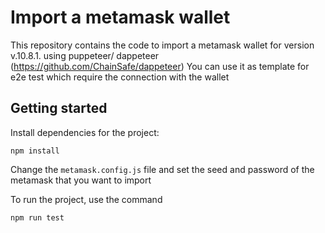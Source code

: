 # Import a metamask wallet
 
This repository contains the code to import a metamask wallet for version v.10.8.1. using puppeteer/ dappeteer (https://github.com/ChainSafe/dappeteer)
You can use it as template for e2e test which require the connection with the wallet


## Getting started

Install dependencies for the project:
```
npm install
```

Change the `metamask.config.js` file and set the seed and password of the metamask that you want to import


To run the project, use the command
```
npm run test
```
